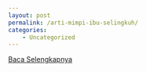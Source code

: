 ```yaml
---
layout: post
permalink: /arti-mimpi-ibu-selingkuh/
categories:
    - Uncategorized
---
```


[Baca Selengkapnya](/04)